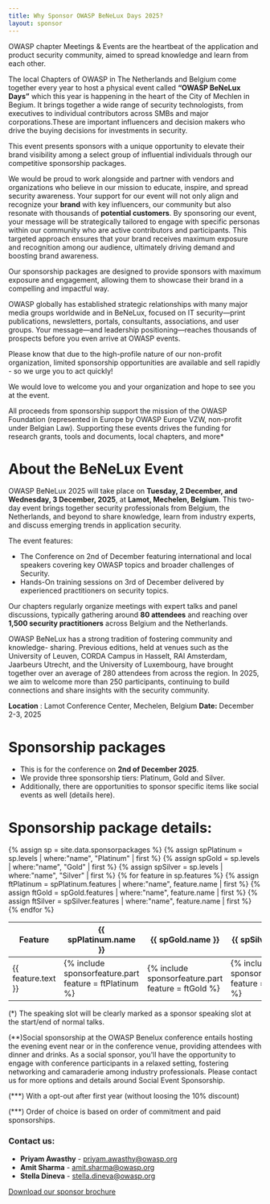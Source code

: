 ```yaml
---
title: Why Sponsor OWASP BeNeLux Days 2025?
layout: sponsor
---
```


OWASP chapter Meetings & Events are the heartbeat of the application and
product security community, aimed to spread knowledge and learn from each
other.

The local Chapters of OWASP in The Netherlands and Belgium come together
every year to host a physical event called **“OWASP BeNeLux Days”** which this
year is happening in the heart of the City of Mechlen in Begium. It brings
together a wide range of security technologists, from executives to individual
contributors across SMBs and major corporations.These are important
influencers and decision makers who drive the buying decisions for investments
in security.

This event presents sponsors with a unique opportunity to elevate their brand
visibility among a select group of influential individuals through our competitive
sponsorship packages.

We would be proud to work alongside and partner with vendors and
organizations who believe in our mission to educate, inspire, and spread
security awareness. Your support for our event will not only align and recognize
your **brand** with key influencers, our community but also resonate with
thousands of **potential customers**.
By sponsoring our event, your message will be strategically tailored to engage
with specific personas within our community who are active contributors and
participants. This targeted approach ensures that your brand receives
maximum exposure and recognition among our audience, ultimately driving
demand and boosting brand awareness.

Our sponsorship packages are designed to provide sponsors with maximum
exposure and engagement, allowing them to showcase their brand in a
compelling and impactful way.

OWASP globally has established strategic relationships with many major media
groups worldwide and in BeNeLux, focused on IT security—print publications,
newsletters, portals, consultants, associations, and user groups. Your
message—and leadership positioning—reaches thousands of prospects before
you even arrive at OWASP events.

Please know that due to the high-profile nature of our non-profit organization,
limited sponsorship opportunities are available and sell rapidly - so we urge you
to act quickly!

We would love to welcome you and your organization and hope to see you at
the event.

All proceeds from sponsorship support the mission of the OWASP Foundation
(represented in Europe by OWASP Europe VZW, non-profit under Belgian Law).
Supporting these events drives the funding for research grants, tools and documents, local
chapters, and more*

# About the BeNeLux Event

OWASP BeNeLux 2025 will take place on **Tuesday, 2 December, and Wednesday, 3
December, 2025**, at **Lamot, Mechelen, Belgium**. This two-day event brings together
security professionals from Belgium, the Netherlands, and beyond to share
knowledge, learn from industry experts, and discuss emerging trends in application
security.

The event features:
- The Conference on 2nd of December featuring international and local speakers
covering key OWASP topics and broader challenges of Security.
- Hands-On training sessions on 3rd of December delivered by experienced
practitioners on security topics.

Our chapters regularly organize meetings with expert talks and panel discussions,
typically gathering around **80 attendees** and reaching over **1,500 security
practitioners** across Belgium and the Netherlands.

OWASP BeNeLux has a strong tradition of fostering community and knowledge-
sharing. Previous editions, held at venues such as the University of Leuven, CORDA
Campus in Hasselt, RAI Amsterdam, Jaarbeurs Utrecht, and the University of
Luxembourg, have brought together over an average of 280 attendees from across the
region. In 2025, we aim to welcome more than 250 participants, continuing to build
connections and share insights with the security community.

**Location** : Lamot Conference Center, Mechelen, Belgium
**Date:** December 2-3, 2025

# Sponsorship packages
- This is for the conference on **2nd of December 2025**.
- We provide three sponsorship tiers: Platinum, Gold and Silver.
- Additionally, there are opportunities to sponsor specific items like social events
as well (details here).

# Sponsorship package details:


<div class="price-table-container">
{% assign sp = site.data.sponsorpackages %}
{% assign spPlatinum = sp.levels | where:"name", "Platinum" | first %}
{% assign spGold = sp.levels | where:"name", "Gold" | first %}
{% assign spSilver = sp.levels | where:"name", "Silver" | first %}
  <table class="price-table">
    <thead>
      <tr>
        <th>Feature</th>
        <th>{{ spPlatinum.name }}</th>
        <th>{{ spGold.name }}</th>
        <th>{{ spSilver.name }}</th>
      </tr>
    </thead>
    <tbody>
      {% for feature in sp.features %}
      {% assign ftPlatinum = spPlatinum.features | where:"name", feature.name | first %}
      {% assign ftGold = spGold.features | where:"name", feature.name | first %}
      {% assign ftSilver = spSilver.features | where:"name", feature.name | first %}
      <tr>
        <td>{{ feature.text }}</td>
        <td>{% include sponsorfeature.part feature = ftPlatinum %}</td>
        <td>{% include sponsorfeature.part feature = ftGold %}</td>
        <td>{% include sponsorfeature.part feature = ftSilver %}</td>
      </tr>
      {% endfor %}
    </tbody>
  </table>
</div>

<div class="notes">
  <p>(*) The speaking slot will be clearly marked as a sponsor speaking slot at the start/end of normal talks.</p>
  <p>(**)Social sponsorship at the OWASP Benelux conference entails hosting
the evening event near or in the conference venue, providing attendees
with dinner and drinks. As a social sponsor, you'll have the opportunity to
engage with conference participants in a relaxed setting, fostering
networking and camaraderie among industry professionals. Please
contact us for more options and details around Social Event Sponsorship.</p>
  <p>(***) With a opt-out after first year (without loosing the 10% discount)</p>
  <p>(***) Order of choice is based on order of commitment and paid sponsorships.</p>
</div>

<div class="contact-us-small">
  <h3>Contact us:</h3>
  <ul>
    <li>
      <strong>Priyam Awasthy</strong>
      -
      <a href="mailto:priyam.awasthy@owasp.org">priyam.awasthy@owasp.org</a>
    </li>
    <li>
      <strong>Amit Sharma</strong>
      -
      <a href="mailto:amit.sharma@owasp.org">amit.sharma@owasp.org</a>
    </li>
    <li>
      <strong>Stella Dineva</strong>
      -
      <a href="mailto:stella.dineva@owasp.org">stella.dineva@owasp.org</a>
    </li>
  </ul>
  <a class="btn db" href="{{ site.baseurl }}/assets/files/OWASP_Sponsorship_Brochure_Benelux_2025.pdf" download>Download our sponsor brochure</a>  
</div>




